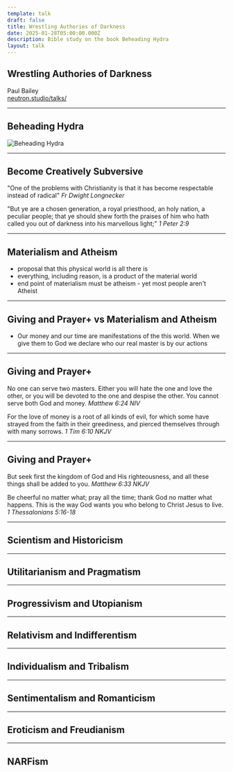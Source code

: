 ```yaml
---
template: talk
draft: false
title: Wrestling Authories of Darkness
date: 2025-01-28T05:00:00.000Z
description: Bible study on the book Beheading Hydra
layout: talk
---
```

## Wrestling Authories of Darkness

Paul Bailey<br>
[neutron.studio/talks/](https://www.neutron.studio/talks/)

---

## Beheading Hydra

![Beheading Hydra](/talks/hydra.jpg)

---

## Become Creatively Subversive

"One of the problems with Christianity is that it has become respectable instead of radical" *Fr Dwight Longnecker*

"But ye are a chosen generation, a royal priesthood, an holy nation, a peculiar people; that ye should shew forth the praises of him who hath called you out of darkness into his marvellous light;" *1 Peter 2:9*

---

## Materialism and Atheism

- proposal that this physical world is all there is
- everything, including reason, is a product of the material world
- end point of materialism must be atheism - yet most people aren't Atheist

---

## Giving and Prayer+ vs Materialism and Atheism

- Our money and our time are manifestations of the this world. When we give them to God we declare who our real master is by our actions

---

## Giving and Prayer+

No one can serve two masters. Either you will hate the one and love the other, or you will be devoted to the one and despise the other. You cannot serve both God and money. *Matthew 6:24 NIV*

For the love of money is a root of all kinds of evil, for which some have strayed from the faith in their greediness, and pierced themselves through with many sorrows. *1 Tim 6:10 NKJV*

---

## Giving and Prayer+

But seek first the kingdom of God and His righteousness, and all these things shall be added to you. *Matthew 6:33 NKJV*

Be cheerful no matter what; pray all the time; thank God no matter what happens. This is the way God wants you who belong to Christ Jesus to live. *1 Thessalonians 5:16-18*

---

## Scientism and Historicism

---

## Utilitarianism and Pragmatism

---

## Progressivism and Utopianism

---

## Relativism and Indifferentism

---

## Individualism and Tribalism

---

## Sentimentalism and Romanticism

---

## Eroticism and Freudianism

---

## NARFism
